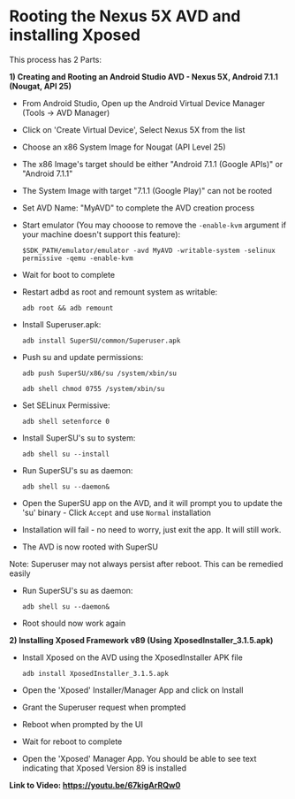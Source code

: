 
# Rooting the Nexus 5X AVD and installing Xposed

This process has 2 Parts:

**1) Creating and Rooting an Android Studio AVD - Nexus 5X, Android 7.1.1 (Nougat, API 25)**

* From Android Studio, Open up the Android Virtual Device Manager (Tools -> AVD Manager)
* Click on 'Create Virtual Device', Select Nexus 5X from the list
* Choose an x86 System Image for Nougat (API Level 25)
* The x86 Image's target should be either "Android 7.1.1 (Google APIs)" or "Android 7.1.1"
* The System Image with target "7.1.1 (Google Play)" can not be rooted
* Set AVD Name: "MyAVD" to complete the AVD creation process
* Start emulator (You may chooose to remove the `-enable-kvm` argument if your machine doesn't support this feature):
  
  `$SDK_PATH/emulator/emulator -avd MyAVD -writable-system -selinux permissive -qemu -enable-kvm`
* Wait for boot to complete
* Restart adbd as root and remount system as writable:
  
  `adb root && adb remount`
* Install Superuser.apk:
  
  `adb install SuperSU/common/Superuser.apk`
* Push su and update permissions:
  
  `adb push SuperSU/x86/su /system/xbin/su`
  
  `adb shell chmod 0755 /system/xbin/su`
* Set SELinux Permissive: 
  
  `adb shell setenforce 0`
* Install SuperSU's su to system: 
  
  `adb shell su --install`
* Run SuperSU's su as daemon: 
  
  `adb shell su --daemon&`
* Open the SuperSU app on the AVD, and it will prompt you to update the 'su' binary - Click `Accept` and use `Normal` installation
* Installation will fail - no need to worry, just exit the app. It will still work.
* The AVD is now rooted with SuperSU

Note: Superuser may not always persist after reboot. This can be remedied easily
* Run SuperSU's su as daemon: 
  
  `adb shell su --daemon&`
* Root should now work again


**2) Installing Xposed Framework v89 (Using XposedInstaller_3.1.5.apk)**

* Install Xposed on the AVD using the XposedInstaller APK file
  
  `adb install XposedInstaller_3.1.5.apk`
* Open the 'Xposed' Installer/Manager App and click on Install
* Grant the Superuser request when prompted
* Reboot when prompted by the UI
* Wait for reboot to complete
* Open the 'Xposed' Manager App. You should be able to see text indicating that Xposed Version 89 is installed


**Link to Video: https://youtu.be/67kigArRQw0**
